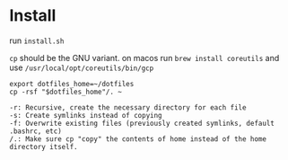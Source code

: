 # Install

run `install.sh`

`cp` should be the GNU variant.
on macos run `brew install coreutils` and use `/usr/local/opt/coreutils/bin/gcp`

```
export dotfiles_home=~/dotfiles
cp -rsf "$dotfiles_home"/. ~
```

```
-r: Recursive, create the necessary directory for each file
-s: Create symlinks instead of copying
-f: Overwrite existing files (previously created symlinks, default .bashrc, etc)
/.: Make sure cp "copy" the contents of home instead of the home directory itself.
```
